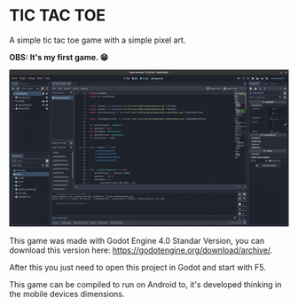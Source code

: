 # TIC TAC TOE

A simple tic tac toe game with a simple pixel art.

**OBS: It's my first game. 😁**

![Tic-tac-toe game](./game.gif)

This game was made with Godot Engine 4.0 Standar Version, you can download this version here: https://godotengine.org/download/archive/.

After this you just need to open this project in Godot and start with F5.

This game can be compiled to run on Android to, it's developed thinking in the mobile devices dimensions.
